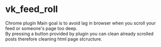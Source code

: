 # vk_feed_roll

Chrome plugin
Main goal is to avoid lag in browser when you scroll your feed or someone's page too deep. <br>
By pressing a button provided by plugin you can clean already scrolled posts therefore cleaning html page stcructure. 
